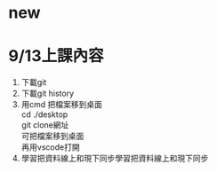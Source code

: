 # new
# 9/13上課內容
1. 下載git
2. 下載git history
3. 用cmd 把檔案移到桌面 \
cd ./desktop \
git clone網址 \
可把檔案移到桌面 \
再用vscode打開
4. 學習把資料線上和現下同步學習把資料線上和現下同步

